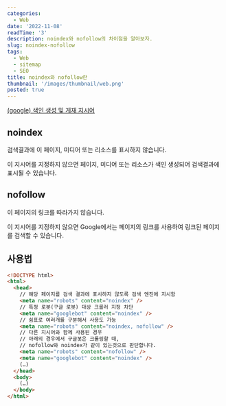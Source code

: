 ```yaml
---
categories:
  - Web
date: '2022-11-08'
readTime: '3'
description: noindex와 nofollow의 차이점을 알아보자.
slug: noindex-nofollow
tags:
  - Web
  - sitemap
  - SEO
title: noindex와 nofollow란
thumbnail: '/images/thumbnail/web.png'
posted: true
---
```


[(google) 색인 생성 및 게재 지시어](https://developers.google.com/search/docs/crawling-indexing/robots-meta-tag#directives)

## noindex

검색결과에 이 페이지, 미디어 또는 리소스를 표시하지 않습니다.

이 지시어를 지정하지 않으면 페이지, 미디어 또는 리소스가 색인 생성되어 검색결과에 표시될 수 있습니다.

## nofollow

이 페이지의 링크를 따라가지 않습니다.

이 지시어를 지정하지 않으면 Google에서는 페이지의 링크를 사용하여 링크된 페이지를 검색할 수 있습니다.

## 사용법

```html
<!DOCTYPE html>
<html>
  <head>
    // 해당 페이지를 검색 결과에 표시하지 않도록 검색 엔진에 지시함
    <meta name="robots" content="noindex" />
    // 특정 로봇(구글 로봇) 대상 크롤러 지정 차단
    <meta name="googlebot" content="noindex" />
    // 쉼표로 여러개를 구분해서 사용도 가능
    <meta name="robots" content="noindex, nofollow" />
    // 다른 지시어와 함께 사용된 경우 
    // 아래의 경우에서 구글봇은 크롤링할 때, 
    // nofollow와 noindex가 같이 있는것으로 판단합니다.
    <meta name="robots" content="nofollow" />
    <meta name="googlebot" content="noindex" />
    (…)
  </head>
  <body>
    (…)
  </body>
</html>
```
